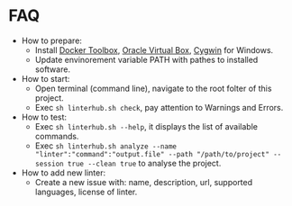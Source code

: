 # FAQ
  - How to prepare:
    - Install [Docker Toolbox], [Oracle Virtual Box], [Cygwin] for Windows.
    - Update envinorement variable PATH with pathes to installed software.
  - How to start:
    -  Open terminal (command line), navigate to the root folter of this project.
    -  Exec `sh linterhub.sh check`, pay attention to Warnings and Errors.
  - How to test:
    - Exec `sh linterhub.sh --help`, it displays the list of available commands.
    - Exec `sh linterhub.sh analyze --name "linter":"command":"output.file" --path "/path/to/project" --session true --clean true` to analyse the project.
  - How to add new linter:
    - Create a new issue with: name, description, url, supported languages, license of linter.

   [Docker Toolbox]: <https://www.docker.com/products/docker-toolbox>
   [Oracle Virtual Box]: <https://www.virtualbox.org>
   [Cygwin]: <https://www.cygwin.com>
